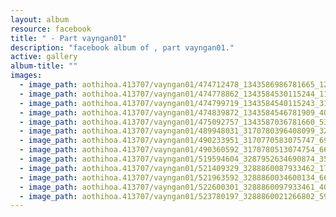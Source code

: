 ```yaml
---
layout: album
resource: facebook
title: " - Part vayngan01"
description: "facebook album of , part vayngan01."
active: gallery
album-title: ""
images:
  - image_path: aothihoa.413707/vayngan01/474712478_1343586986781665_1269363097445265003_n.jpg
  - image_path: aothihoa.413707/vayngan01/474778862_1343584530115244_1161540796200702703_n.jpg
  - image_path: aothihoa.413707/vayngan01/474799719_1343584540115243_3190272508918355377_n.jpg
  - image_path: aothihoa.413707/vayngan01/474839872_1343584546781909_4019205206719571291_n.jpg
  - image_path: aothihoa.413707/vayngan01/475092757_1343587036781660_5375590088054008420_n.jpg
  - image_path: aothihoa.413707/vayngan01/489948031_3170780396408099_3223142233275671445_n.jpg
  - image_path: aothihoa.413707/vayngan01/490233951_3170770583075747_6982178666534836292_n.jpg
  - image_path: aothihoa.413707/vayngan01/490360592_3170780513074754_6688018086758640242_n.jpg
  - image_path: aothihoa.413707/vayngan01/519594604_3287952634690874_3508199800708606844_n.jpg
  - image_path: aothihoa.413707/vayngan01/521409329_3288860087933462_1726465712434102902_n.jpg
  - image_path: aothihoa.413707/vayngan01/521963592_3288860034600134_6671549193212462119_n.jpg
  - image_path: aothihoa.413707/vayngan01/522600301_3288860097933461_4058095776455825099_n.jpg
  - image_path: aothihoa.413707/vayngan01/523780197_3288860021266802_5917534436087409341_n.jpg
---
```

